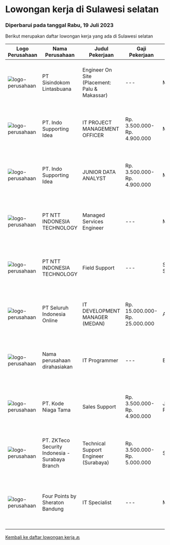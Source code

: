 
  # Lowongan kerja di Sulawesi selatan

  ### Diperbarui pada tanggal Rabu, 19 Juli 2023

  Berikut merupakan daftar lowongan kerja yang ada di Sulawesi selatan

  |Logo Perusahaan | Nama Perusahaan | Judul Pekerjaan | Gaji Pekerjaan | Lokasi | Deskripsi | Tanggal diunggah | Pranala |
  | -------------- | --------------- | --------------- | --------- | --------- | -------------- | ------- | ----------- |
  |![logo-perusahaan](https://image-service-cdn.seek.com.au/0c0f5a8eba28e76548451d3f79868e8a1ac80d4c/ee4dce1061f3f616224767ad58cb2fc751b8d2dc)|PT Sisindokom Lintasbuana|Engineer On Site (Placement: Palu & Makassar)|---|Makassar|Job Description: Onsite Telkom (Palu &amp; Makassar) Conduct regular preventive maintenance visits Monitoring the Infrastructure Network system –...|Jumat, 14 Juli 2023|https://www.jobstreet.co.id/id/job/engineer-on-site-placement%3A-palu-makassar-4404627?token=0~8b369930-0181-4faa-9b22-145b474ec8cd&sectionRank=1&jobId=jobstreet-id-job-4404627|
|![logo-perusahaan](https://image-service-cdn.seek.com.au/68ef0f34712e4d2df7285c8315705c3996fadc3c/ee4dce1061f3f616224767ad58cb2fc751b8d2dc)|PT. Indo Supporting Idea|IT PROJECT MANAGEMENT OFFICER|Rp. 3.500.000-Rp. 4.900.000|Makassar|IT PROJECT MANAGEMENT OFFICER(7 months contract)RESPONSIBILITIES :·      Work with the business and gather requirements and...|Rabu, 12 Juli 2023|https://www.jobstreet.co.id/id/job/it-project-management-officer-4402569?token=0~8b369930-0181-4faa-9b22-145b474ec8cd&sectionRank=2&jobId=jobstreet-id-job-4402569|
|![logo-perusahaan](https://image-service-cdn.seek.com.au/7e49911342ad93f67829530af8f4341c45249bc3/ee4dce1061f3f616224767ad58cb2fc751b8d2dc)|PT. Indo Supporting Idea|JUNIOR DATA ANALYST|Rp. 3.500.000-Rp. 4.900.000|Makassar|JUNIOR DATA ANALYST(7 months contract)RESPONSIBILITIES :·      Working directly with Data Analyst. Responsible acquiring the necessary data. Ensure...|Rabu, 12 Juli 2023|https://www.jobstreet.co.id/id/job/junior-data-analyst-4402595?token=0~8b369930-0181-4faa-9b22-145b474ec8cd&sectionRank=3&jobId=jobstreet-id-job-4402595|
|![logo-perusahaan](https://image-service-cdn.seek.com.au/c6f3acc5536d0163835e21db8e23dc7179605d50/ee4dce1061f3f616224767ad58cb2fc751b8d2dc)|PT NTT INDONESIA TECHNOLOGY|Managed Services Engineer|---|Makassar|Job Requirements: Bachelor's degree in computer science or software engineering Relevant certifications : CCNA/CCNP, VCP, Microsoft 365 | Certified:...|Rabu, 12 Juli 2023|https://www.jobstreet.co.id/id/job/managed-services-engineer-4402803?token=0~8b369930-0181-4faa-9b22-145b474ec8cd&sectionRank=4&jobId=jobstreet-id-job-4402803|
|![logo-perusahaan](https://image-service-cdn.seek.com.au/c6f3acc5536d0163835e21db8e23dc7179605d50/ee4dce1061f3f616224767ad58cb2fc751b8d2dc)|PT NTT INDONESIA TECHNOLOGY|Field Support|---|Sulawesi Selatan|Key Roles and Responsibilities: Performs IT functions such as design, analysis, evaluation, testing, debugging and implementation of applications...|Jumat, 07 Juli 2023|https://www.jobstreet.co.id/id/job/field-support-4396987?token=0~8b369930-0181-4faa-9b22-145b474ec8cd&sectionRank=5&jobId=jobstreet-id-job-4396987|
|![logo-perusahaan](https://image-service-cdn.seek.com.au/0b0211cd04dfde6741552748d1d29459a06346af/ee4dce1061f3f616224767ad58cb2fc751b8d2dc)|PT Seluruh Indonesia Online|IT DEVELOPMENT MANAGER (MEDAN)|Rp. 15.000.000-Rp. 25.000.000|Aceh|Memiliki pengalaman leadership sebagai Manager sebelumnya.Back End Engineer1. Memiliki pengalaman dalam membangun RESTful APIs2. Menguasai bahasa...|Selasa, 04 Juli 2023|https://www.jobstreet.co.id/id/job/it-development-manager-medan-4392340?token=0~8b369930-0181-4faa-9b22-145b474ec8cd&sectionRank=6&jobId=jobstreet-id-job-4392340|
|![logo-perusahaan](https://i.ibb.co/sqvTCh9/112815900-stock-vector-no-image-available-icon-flat-vector.webp)|Nama perusahaan dirahasiakan|IT Programmer|---|Bali|Pendidikan minimal S1 segala jurusan Minimal memiliki 2 tahun pengalaman kerja di bidang yang sama Memiliki pengetahuan mengenai PHP dan bahasa...|Jumat, 30 Juni 2023|https://www.jobstreet.co.id/id/job/it-programmer-4389554?token=0~8b369930-0181-4faa-9b22-145b474ec8cd&sectionRank=7&jobId=jobstreet-id-job-4389554|
|![logo-perusahaan](https://image-service-cdn.seek.com.au/f40c3389d477a1b9d0fbb6ef7b190c4e9d29749e/ee4dce1061f3f616224767ad58cb2fc751b8d2dc)|PT. Kode Niaga Tama|Sales Support|Rp. 3.500.000-Rp. 4.900.000|Jakarta Pusat|Usia Maksimal 28 TahunS1 Teknik Komputer dan JaringanBerpengalaman dibidang teknis min. 2tahunMemiliki komunikasi yang baikCustomer OrientationProblem...|Senin, 26 Juni 2023|https://www.jobstreet.co.id/id/job/sales-support-4385655?token=0~8b369930-0181-4faa-9b22-145b474ec8cd&sectionRank=8&jobId=jobstreet-id-job-4385655|
|![logo-perusahaan](https://image-service-cdn.seek.com.au/3165d66e62a48236af744a888660193d48d54a67/ee4dce1061f3f616224767ad58cb2fc751b8d2dc)|PT. ZKTeco Security Indonesia - Surabaya Branch|Technical Support Engineer (Surabaya)|Rp. 3.500.000-Rp. 5.000.000|Semarang|we are hiring,Technical Support EngineerQualifications1. Bachelor Degree in information technology, Computer Science, or Electrical Engineering.2....|Kamis, 22 Juni 2023|https://www.jobstreet.co.id/id/job/technical-support-engineer-surabaya-4381907?token=0~8b369930-0181-4faa-9b22-145b474ec8cd&sectionRank=9&jobId=jobstreet-id-job-4381907|
|![logo-perusahaan](https://i.ibb.co/sqvTCh9/112815900-stock-vector-no-image-available-icon-flat-vector.webp)|Four Points by Sheraton Bandung|IT Specialist|---|Makassar|POSITION SUMMARYFollow all company policies and procedures; protect company assets. Address guests’ service needs. Exchange information with other...|Kamis, 06 Juli 2023|https://www.jobstreet.co.id/id/job/it-specialist-1036352357?token=0~8b369930-0181-4faa-9b22-145b474ec8cd&sectionRank=10&jobId=jobstreet-id-job-1036352357|


  [Kembali ke daftar lowongan kerja 🔙](../README.md#daftar-lowongan-kerja)
  